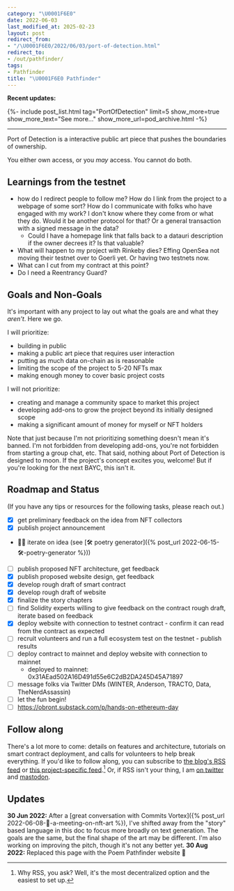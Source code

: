 ```yaml
---
category: "\U0001F6E0️"
date: 2022-06-03
last_modified_at: 2025-02-23
layout: post
redirect_from:
- "/\U0001F6E0️/2022/06/03/port-of-detection.html"
redirect_to:
- /out/pathfinder/
tags:
- Pathfinder
title: "\U0001F6E0️ Pathfinder"
---
```


**Recent updates:**
<div>
{%- include post_list.html
	tag="PortOfDetection"
	limit=5
	show_more=true
	show_more_text="See more..."
	show_more_url=pod_archive.html
-%}
</div>
<hr/>
Port of Detection is a interactive public art piece that pushes the boundaries of ownership. 

You either own access, or you _may_ access. You cannot do both.

## Learnings from the testnet
- how do I redirect people to follow me? How do I link from the project to a webpage of some sort? How do I communicate with folks who have engaged with my work? I don't know where they come from or what they do. Would it be another protocol for that? Or a general transaction with a signed message in the data?
	- Could I have a homepage link that falls back to a datauri description if the owner decrees it? Is that valuable?
- What will happen to my project with Rinkeby dies? Effing OpenSea not moving their testnet over to Goerli yet. Or having two testnets now.
- What can I cut from my contract at this point? 
- Do I need a Reentrancy Guard?
## Goals and Non-Goals
It's important with any project to lay out what the goals are and what they _aren't_. Here we go.

I will prioritize:
- building in public
- making a public art piece that requires user interaction
- putting as much data on-chain as is reasonable
- limiting the scope of the project to 5-20 NFTs max
- making enough money to cover basic project costs

I will not prioritize:
- creating and manage a community space to market this project
- developing add-ons to grow the project beyond its initially designed scope
- making a significant amount of money for myself or NFT holders

Note that just because I'm not prioritizing something doesn't mean it's banned. I'm not forbidden from developing add-ons, you're not forbidden from starting a group chat, etc. That said, nothing about Port of Detection is designed to moon. If the project's concept excites you, welcome! But if you're looking for the next BAYC, this isn't it.

## Roadmap and Status
(If you have any tips or resources for the following tasks, please reach out.)
- [x] get preliminary feedback on the idea from NFT collectors
- [x] publish project announcement
- 🏃‍♀ iterate on idea (see [🛠️ poetry generator]({% post_url 2022-06-15-🛠️-poetry-generator %}))
- [ ] publish proposed NFT architecture, get feedback
- [x] publish proposed website design, get feedback
- [x] develop rough draft of smart contract
- [x] develop rough draft of website
- [x] finalize the story chapters
- [ ] find Solidity experts willing to give feedback on the contract rough draft, iterate based on feedback
- [x] deploy website with connection to testnet contract - confirm it can read from the contract as expected
- [ ] recruit volunteers and run a full ecosystem test on the testnet - publish results
- [ ] deploy contract to mainnet and deploy website with connection to mainnet
	- deployed to mainnet: 0x31AEad502A16D491d55e6C2dB2DA245D45A71897
- [ ] message folks via Twitter DMs (WINTER, Anderson, TRACTO, Data, TheNerdAssassin)
- [ ] let the fun begin!
- [ ] https://obront.substack.com/p/hands-on-ethereum-day

## Follow along
There's a lot more to come: details on features and architecture, tutorials on smart contract deployment, and calls for volunteers to help break everything. If you'd like to follow along, you can subscribe to [the blog's RSS feed](/feed.xml) or [this project-specific feed](/feed/by_tag/PortOfDetection.xml).[^1] Or, if RSS isn't your thing, I am [on twitter](https://twitter.com/person72443) and [mastodon](https://mastodon.social/web/@person72443).

## Updates
**30 Jun 2022:** After a [great conversation with Commits Vortex]({% post_url 2022-06-08-🌰-a-meeting-on-nft-art %}), I've shifted away from the "story" based language in this doc to focus more broadly on text generation. The goals are the same, but the final shape of the art may be different. I'm also working on improving the pitch, though it's not any better yet.
**30 Aug 2022:** Replaced this page with the Poem Pathfinder website 🤞

[^1]: Why RSS, you ask? Well, it's the most decentralized option and the easiest to set up.